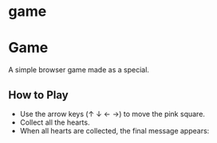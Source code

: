 # game
#  Game 

A simple browser game made as a special.

## How to Play

- Use the arrow keys (↑ ↓ ← →) to move the pink square.
- Collect all the hearts.
- When all hearts are collected, the final message appears:
